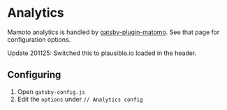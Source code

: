 # Analytics

Mamoto analytics is handled by [gatsby-plugin-matomo](https://www.gatsbyjs.org/packages/gatsby-plugin-matomo/). See that page for configuration options.

Update 201125: Switched this to plausible.io loaded in the header.

## Configuring

1. Open `gatsby-config.js`
2. Edit the `options` under `// Analytics config`
